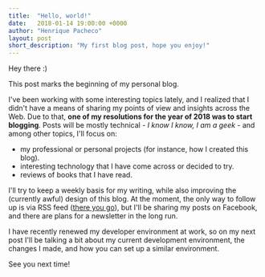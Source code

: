```yaml
---
title:  "Hello, world!"
date:   2018-01-14 19:00:00 +0000
author: "Henrique Pacheco"
layout: post
short_description: "My first blog post, hope you enjoy!"
---
```


Hey there :)

This post marks the beginning of my personal blog.

I've been working with some interesting topics lately, and I realized that I didn't have a means of sharing my points of view and insights across the Web. Due to that, **one of my resolutions for the year of 2018 was to start blogging**. Posts will be mostly technical *- I know I know, I am a geek -* and among other topics, I'll focus on:
* my professional or personal projects (for instance, how I created this blog).
* interesting technology that I have come across or decided to try.
* reviews of books that I have read.

I'll try to keep a weekly basis for my writing, while also improving the (currently awful) design of this blog. At the moment, the only way to follow up is via RSS feed ([there you go](/feed.xml)), but I'll be sharing my posts on Facebook, and there are plans for a newsletter in the long run.

I have recently renewed my developer environment at work, so on my next post I'll be talking a bit about my current development environment, the changes I made, and how you can set up a similar environment.

See you next time!